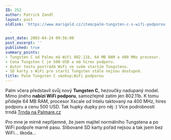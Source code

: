 ```yaml
---
ID: 252
author: Patrick Zandl
layout: post
oldlink: 'https://www.marigold.cz/item/palm-tungsten-c-s-wifi-podporou

  '
post_date: 2003-04-24 09:56:00
post_excerpt: ''
published: true
summary_points:
- Tungsten C od Palmu má WiFi 802.11b, 64 MB RAM a 400 MHz procesor.
- Cena Tungsten C je 500 USD a má hires podporu.
- Autor textu postrádá WiFi ve svém starším Tungstenu.
- SD karty s WiFi pro starší Tungsten stále nejsou dostupné.
title: Palm Tungsten C s&nbsp;WiFi podporou
---
```


<p>
Palm včera představil svůj nový <STRONG>Tungsten C,</STRONG> hezoučky nadupaný model. Mimo jiného <STRONG>nabízí WiFi podporu</STRONG>, samozřejmě zatím jen 802.11b. K tomu přidejte 64 MB RAM, procesor Xscale od Intelu taktovaný na 400 MHz, hires podporu a cenu 500 USD. Tak hupky dupky pro něj :) Více podrobností trndá <A href="http://www.palmare.cz/PalmOS/PalmOS_Hardware/tungstenc030424.html" target=_blank>Trnda na Palmare.cz</A></p>

<p>
Pro mne je mírně nepříjemné, že jsem majitel normálního Tungstena a po WiFi podpoře marně pasu. Slibované SD karty pořád nejsou a tak jsem bez WiFi... škoda...</p>